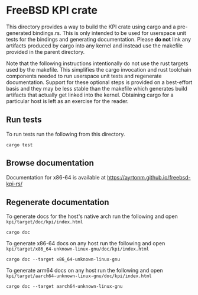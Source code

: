 # FreeBSD KPI crate

This directory provides a way to build the KPI crate using cargo and a pre-generated bindings.rs.
This is only intended to be used for userspace unit tests for the bindings and generating
documentation. Please **do not** link any artifacts produced by cargo into any kernel and instead
use the makefile provided in the parent directory.

Note that the following instructions intentionally do not use the rust targets used by the makefile.
This simplifies the cargo invocation and rust toolchain components needed to run userspace unit
tests and regenerate documentation. Support for these optional steps is provided on a best-effort
basis and they may be less stable than the makefile which generates build artifacts that actually
get linked into the kernel. Obtaining cargo for a particular host is left as an exercise for the
reader.

## Run tests

To run tests run the following from this directory.

```
cargo test
```

## Browse documentation

Documentation for x86-64 is available at https://ayrtonm.github.io/freebsd-kpi-rs/

## Regenerate documentation

To generate docs for the host's native arch run the following and open
`kpi/target/doc/kpi/index.html`

```
cargo doc
```

To generate x86-64 docs on any host run the following and open
`kpi/target/x86_64-unknown-linux-gnu/doc/kpi/index.html`

```
cargo doc --target x86_64-unknown-linux-gnu
```

To generate arm64 docs on any host run the following and open
`kpi/target/aarch64-unknown-linux-gnu/doc/kpi/index.html`

```
cargo doc --target aarch64-unknown-linux-gnu
```
